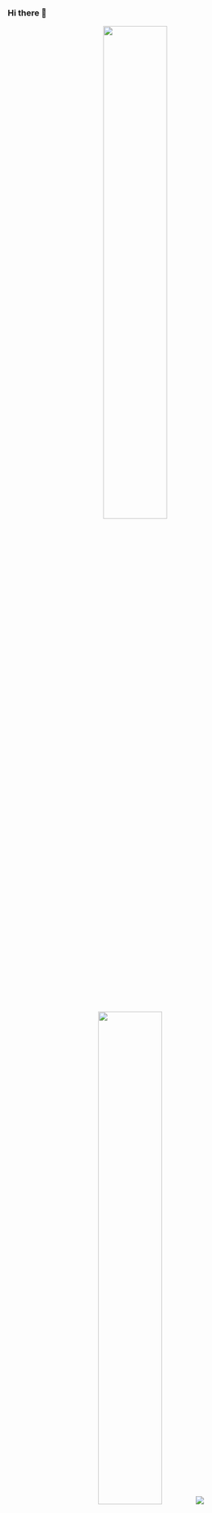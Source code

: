 ### Hi there 👋

<p align="center">
  <img height="50%" width="auto" src ="https://github-readme-stats.vercel.app/api?username=Aryan3212&show_icons=true&count_private=true&theme=darcula&hide_border=true&hide=issues&bg_color=00000000">
  <img height="50%" width="auto" src ="https://github-readme-stats.vercel.app/api/top-langs/?username=Aryan3212&layout=compact&hide_border=true&theme=darcula&bg_color=00000000&langs_count=6">
  <img src ="https://github-readme-streak-stats.herokuapp.com?user=Aryan3212&theme=darcula&hide_border=true&background=FFFFFF00">
  <br>
  <br>
</p>

<!--<p align="center">
  <img align="left" src ="https://github-readme-stats.vercel.app/api/pin/?username=aveek-saha&repo=ytdx">
  <img align="right" src ="https://github-readme-stats.vercel.app/api/pin/?username=aveek-saha&repo=pixel-weather">
</p> -->


- 🔭 I’m currently working on Android
- 🌱 I’m currently learning Jetpack Compose<!-- - 👯 I’m looking to collaborate on ... -->
- 🤔 I’m looking for help with ..Android 😥
- 💬 Ask me about software products
- 📫 How to reach me: rahman.aryan07@gmail.com
